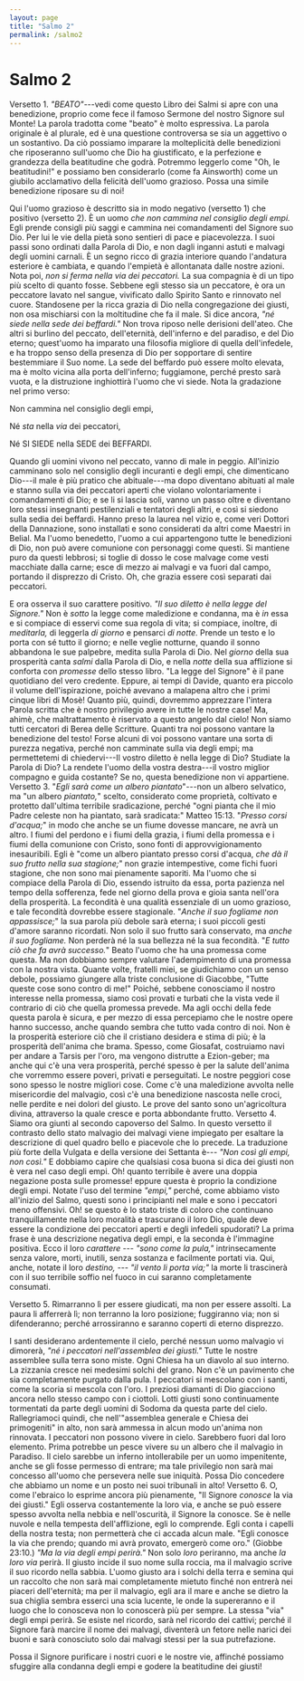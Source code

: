```yaml
---
layout: page
title: "Salmo 2"
permalink: /salmo2
---
```


# Salmo 2

Versetto 1. *\"BEATO\"*---vedi come questo Libro dei Salmi si apre con una benedizione, proprio come fece il famoso Sermone del nostro Signore sul Monte! La parola tradotta come "beato" è molto espressiva. La parola originale è al plurale, ed è una questione controversa se sia un aggettivo o un sostantivo. Da ciò possiamo imparare la molteplicità delle benedizioni che riposeranno sull'uomo che Dio ha giustificato, e la perfezione e grandezza della beatitudine che godrà. Potremmo leggerlo come "Oh, le beatitudini!" e possiamo ben considerarlo (come fa Ainsworth) come un giubilo acclamativo della felicità dell'uomo grazioso. Possa una simile benedizione riposare su di noi!

Qui l'uomo grazioso è descritto sia in modo negativo (versetto 1) che positivo (versetto 2). È un uomo *che non cammina nel consiglio degli empi.* Egli prende consigli più saggi e cammina nei comandamenti del Signore suo Dio. Per lui le vie della pietà sono sentieri di pace e piacevolezza. I suoi passi sono ordinati dalla Parola di Dio, e non dagli inganni astuti e malvagi degli uomini carnali. È un segno ricco di grazia interiore quando l'andatura esteriore è cambiata, e quando l'empietà è allontanata dalle nostre azioni. Nota poi, *non si ferma nella via dei peccatori.* La sua compagnia è di un tipo più scelto di quanto fosse. Sebbene egli stesso sia un peccatore, è ora un peccatore lavato nel sangue, vivificato dallo Spirito Santo e rinnovato nel cuore. Standosene per la ricca grazia di Dio nella congregazione dei giusti, non osa mischiarsi con la moltitudine che fa il male. Si dice ancora, *\"né siede nella sede dei beffardi.\"* Non trova riposo nelle derisioni dell'ateo. Che altri si burlino del peccato, dell'eternità, dell'inferno e del paradiso, e del Dio eterno; quest'uomo ha imparato una filosofia migliore di quella dell'infedele, e ha troppo senso della presenza di Dio per sopportare di sentire bestemmiare il Suo nome. La sede del beffardo può essere molto elevata, ma è molto vicina alla porta dell'inferno; fuggiamone, perché presto sarà vuota, e la distruzione inghiottirà l'uomo che vi siede. Nota la gradazione nel primo verso:

Non cammina nel consiglio degli empi,

Né *sta* nella *via* dei peccatori,

Né SI SIEDE nella SEDE dei BEFFARDI.

Quando gli uomini vivono nel peccato, vanno di male in peggio. All'inizio camminano solo nel consiglio degli incuranti e degli empi, che dimenticano Dio---il male è più pratico che abituale---ma dopo diventano abituati al male e stanno sulla via dei peccatori aperti che violano volontariamente i comandamenti di Dio; e se li si lascia soli, vanno un passo oltre e diventano loro stessi insegnanti pestilenziali e tentatori degli altri, e così si siedono sulla sedia dei beffardi. Hanno preso la laurea nel vizio e, come veri Dottori della Dannazione, sono installati e sono considerati da altri come Maestri in Belial. Ma l'uomo benedetto, l'uomo a cui appartengono tutte le benedizioni di Dio, non può avere comunione con personaggi come questi. Si mantiene puro da questi lebbrosi; si toglie di dosso le cose malvage come vesti macchiate dalla carne; esce di mezzo ai malvagi e va fuori dal campo, portando il disprezzo di Cristo. Oh, che grazia essere così separati dai peccatori.

E ora osserva il suo carattere positivo. *"Il suo diletto è nella legge del Signore."* Non è *sotto* la legge come maledizione e condanna, ma è *in* essa e si compiace di esservi come sua regola di vita; si compiace, inoltre, di *meditarla,* di leggerla *di giorno* e pensarci *di notte.* Prende un testo e lo porta con sé tutto il giorno; e nelle veglie notturne, quando il sonno abbandona le sue palpebre, medita sulla Parola di Dio. Nel *giorno* della sua prosperità canta *salmi* dalla Parola di Dio, e nella *notte* della sua afflizione si conforta con *promesse* dello stesso libro. "La legge del Signore" è il pane quotidiano del vero credente. Eppure, ai tempi di Davide, quanto era piccolo il volume dell'ispirazione, poiché avevano a malapena altro che i primi cinque libri di Mosè! Quanto più, quindi, dovremmo apprezzare l'intera Parola scritta che è nostro privilegio avere in tutte le nostre case! Ma, ahimè, che maltrattamento è riservato a questo angelo dal cielo! Non siamo tutti cercatori di Berea delle Scritture. Quanti tra noi possono vantare la benedizione del testo! Forse alcuni di voi possono vantare una sorta di purezza negativa, perché non camminate sulla via degli empi; ma permettetemi di chiedervi---Il vostro diletto è nella legge di Dio? Studiate la Parola di Dio? La rendete l'uomo della vostra destra---il vostro miglior compagno e guida costante? Se no, questa benedizione non vi appartiene.
Versetto 3. "*Egli sarà come un albero piantato*"---non un albero selvatico, ma "un albero *piantato,*" scelto, considerato come proprietà, coltivato e protetto dall'ultima terribile sradicazione, perché "ogni pianta che il mio Padre celeste non ha piantato, sarà sradicata:" Matteo 15:13. "*Presso corsi d'acqua;*" in modo che anche se un fiume dovesse mancare, ne avrà un altro. I fiumi del perdono e i fiumi della grazia, i fiumi della promessa e i fiumi della comunione con Cristo, sono fonti di approvvigionamento inesauribili. Egli è "come un albero piantato presso corsi d'acqua, *che dà il suo frutto nella sua stagione;*" non grazie intempestive, come fichi fuori stagione, che non sono mai pienamente saporiti. Ma l'uomo che si compiace della Parola di Dio, essendo istruito da essa, porta pazienza nel tempo della sofferenza, fede nel giorno della prova e gioia santa nell'ora della prosperità. La fecondità è una qualità essenziale di un uomo grazioso, e tale fecondità dovrebbe essere stagionale. "*Anche il suo fogliame non appassisce;*" la sua parola più debole sarà eterna; i suoi piccoli gesti d'amore saranno ricordati. Non solo il suo frutto sarà conservato, ma *anche il suo fogliame.* Non perderà né la sua bellezza né la sua fecondità. "*E tutto ciò che fa avrà successo.*" Beato l'uomo che ha una promessa come questa. Ma non dobbiamo sempre valutare l'adempimento di una promessa con la nostra vista. Quante volte, fratelli miei, se giudichiamo con un senso debole, possiamo giungere alla triste conclusione di Giacobbe, "Tutte queste cose sono contro di me!" Poiché, sebbene conosciamo il nostro interesse nella promessa, siamo così provati e turbati che la vista vede il contrario di ciò che quella promessa prevede. Ma agli occhi della fede questa parola è sicura, e per mezzo di essa percepiamo che le nostre opere hanno successo, anche quando sembra che tutto vada contro di noi. Non è la prosperità esteriore ciò che il cristiano desidera e stima di più; è la prosperità dell'anima che brama. Spesso, come Giosafat, costruiamo navi per andare a Tarsis per l'oro, ma vengono distrutte a Ezion-geber; ma anche qui c'è una vera prosperità, perché spesso è per la salute dell'anima che vorremmo essere poveri, privati e perseguitati. Le nostre peggiori cose sono spesso le nostre migliori cose. Come c'è una maledizione avvolta nelle misericordie del malvagio, così c'è una benedizione nascosta nelle croci, nelle perdite e nei dolori del giusto. Le prove del santo sono un'agricoltura divina, attraverso la quale cresce e porta abbondante frutto.
Versetto 4. Siamo ora giunti al secondo capoverso del Salmo. In questo versetto il contrasto dello stato malvagio dei malvagi viene impiegato per esaltare la descrizione di quel quadro bello e piacevole che lo precede. La traduzione più forte della Vulgata e della versione dei Settanta è--- *\"Non così gli empi, non così.\"* E dobbiamo capire che qualsiasi cosa buona si dica dei giusti non è vera nel caso degli empi. Oh! quanto terribile è avere una doppia negazione posta sulle promesse! eppure questa è proprio la condizione degli empi. Notate l'uso del termine *\"empi,\"* perché, come abbiamo visto all'inizio del Salmo, questi sono i principianti nel male e sono i peccatori meno offensivi. Oh! se questo è lo stato triste di coloro che continuano tranquillamente nella loro moralità e trascurano il loro Dio, quale deve essere la condizione dei peccatori aperti e degli infedeli spudorati? La prima frase è una descrizione negativa degli empi, e la seconda è l'immagine positiva. Ecco il loro *carattere* --- *\"sono come la pula,\"* intrinsecamente senza valore, morti, inutili, senza sostanza e facilmente portati via. Qui, anche, notate il loro *destino,* --- *\"il vento li porta via;\"* la morte li trascinerà con il suo terribile soffio nel fuoco in cui saranno completamente consumati.

Versetto 5. Rimarranno lì per essere giudicati, ma non per essere assolti. La paura li afferrerà lì; non terranno la loro posizione; fuggiranno via; non si difenderanno; perché arrossiranno e saranno coperti di eterno disprezzo.

I santi desiderano ardentemente il cielo, perché nessun uomo malvagio vi dimorerà, *\"né i peccatori nell'assemblea dei giusti.\"* Tutte le nostre assemblee sulla terra sono miste. Ogni Chiesa ha un diavolo al suo interno. La zizzania cresce nei medesimi solchi del grano. Non c'è un pavimento che sia completamente purgato dalla pula. I peccatori si mescolano con i santi, come la scoria si mescola con l'oro. I preziosi diamanti di Dio giacciono ancora nello stesso campo con i ciottoli. Lotti giusti sono continuamente tormentati da parte degli uomini di Sodoma da questa parte del cielo. Rallegriamoci quindi, che nell'\"assemblea generale e Chiesa dei primogeniti\" in alto, non sarà ammessa in alcun modo un'anima non rinnovata. I peccatori non possono vivere in cielo. Sarebbero fuori dal loro elemento. Prima potrebbe un pesce vivere su un albero che il malvagio in Paradiso. Il cielo sarebbe un inferno intollerabile per un uomo impenitente, anche se gli fosse permesso di entrare; ma tale privilegio non sarà mai concesso all'uomo che persevera nelle sue iniquità. Possa Dio concedere che abbiamo un nome e un posto nei suoi tribunali in alto!
Versetto 6. O, come l'ebraico lo esprime ancora più pienamente, "Il Signore *conosce* la via dei giusti." Egli osserva costantemente la loro via, e anche se può essere spesso avvolta nella nebbia e nell'oscurità, il Signore la conosce. Se è nelle nuvole e nella tempesta dell'afflizione, egli lo comprende. Egli conta i capelli della nostra testa; non permetterà che ci accada alcun male. "Egli conosce la via che prendo; quando mi avrà provato, emergerò come oro." (Giobbe 23:10.) *"Ma la via degli empi perirà."* Non solo *loro* periranno, ma anche *la loro via* perirà. Il giusto incide il suo nome sulla roccia, ma il malvagio scrive il suo ricordo nella sabbia. L'uomo giusto ara i solchi della terra e semina qui un raccolto che non sarà mai completamente mietuto finché non entrerà nei piaceri dell'eternità; ma per il malvagio, egli ara il mare e anche se dietro la sua chiglia sembra esserci una scia lucente, le onde la supereranno e il luogo che lo conosceva non lo conoscerà più per sempre. La stessa "via" degli empi perirà. Se esiste nel ricordo, sarà nel ricordo dei cattivi; perché il Signore farà marcire il nome dei malvagi, diventerà un fetore nelle narici dei buoni e sarà conosciuto solo dai malvagi stessi per la sua putrefazione.

Possa il Signore purificare i nostri cuori e le nostre vie, affinché possiamo sfuggire alla condanna degli empi e godere la beatitudine dei giusti!

